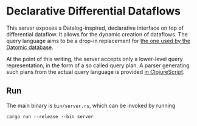 # Declarative Differential Dataflows

This server exposes a Datalog-inspired, declarative interface on top
of differential dataflow. It allows for the dynamic creation of
dataflows. The query language aims to be a drop-in replacement for
[the one used by the Datomic
database](https://docs.datomic.com/on-prem/query.html).

At the point of this writing, the server accepts only a lower-level
query representation, in the form of a so called query plan. A parser
generating such plans from the actual query language is provided [in
ClojureScript](https://github.com/comnik/clj-3df).

## Run

The main binary is `bin/server.rs`, which can be invoked by running

    cargo run --release --bin server

